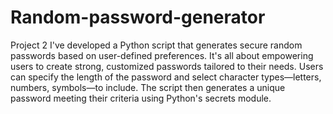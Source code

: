 # Random-password-generator
Project 2 I've developed a Python script that generates secure random passwords based on user-defined preferences. It's all about empowering users to create strong, customized passwords tailored to their needs.
Users can specify the length of the password and select character types—letters, numbers, symbols—to include. The script then generates a unique password meeting their criteria using Python's secrets module.
